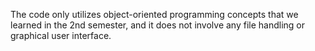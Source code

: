 The code only utilizes object-oriented programming concepts that we learned in the 2nd semester,
and it does not involve any file handling or graphical user interface.
